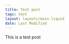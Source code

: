 ```yaml
---
title: Test post
tags: test
layout: layouts/main.liquid
date: Last Modified
---
```

This is a test post

